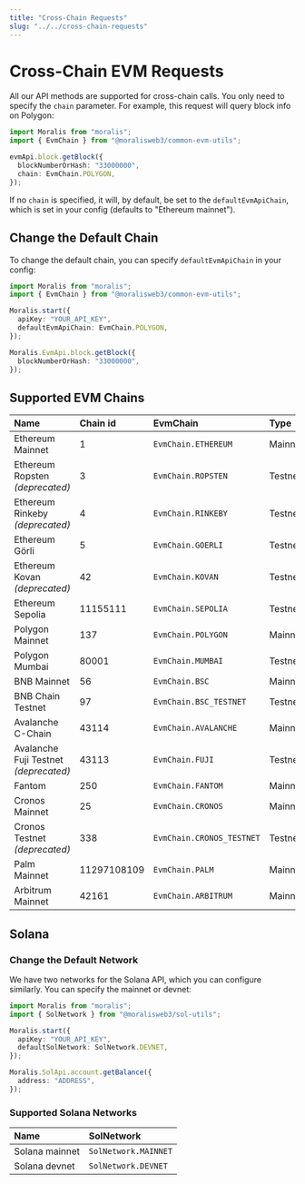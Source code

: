 ```yaml
---
title: "Cross-Chain Requests"
slug: "../../cross-chain-requests"
---
```


# Cross-Chain EVM Requests

All our API methods are supported for cross-chain calls. You only need to specify the `chain` parameter. For example, this request will query block info on Polygon:

```typescript
import Moralis from "moralis";
import { EvmChain } from "@moralisweb3/common-evm-utils";

evmApi.block.getBlock({
  blockNumberOrHash: "33000000",
  chain: EvmChain.POLYGON,
});
```

If no `chain` is specified, it will, by default, be set to the `defaultEvmApiChain`, which is set in your config (defaults to "Ethereum mainnet").

## Change the Default Chain

To change the default chain, you can specify `defaultEvmApiChain` in your config:

```typescript
import Moralis from "moralis";
import { EvmChain } from "@moralisweb3/common-evm-utils";

Moralis.start({
  apiKey: "YOUR_API_KEY",
  defaultEvmApiChain: EvmChain.POLYGON,
});

Moralis.EvmApi.block.getBlock({
  blockNumberOrHash: "33000000",
});
```

## Supported EVM Chains

| Name                                  | Chain id    | EvmChain                  | Type    |
| :------------------------------------ | :---------- | :------------------------ | :------ |
| Ethereum Mainnet                      | 1           | `EvmChain.ETHEREUM`       | Mainnet |
| Ethereum Ropsten _(deprecated)_       | 3           | `EvmChain.ROPSTEN`        | Testnet |
| Ethereum Rinkeby _(deprecated)_       | 4           | `EvmChain.RINKEBY`        | Testnet |
| Ethereum Görli                        | 5           | `EvmChain.GOERLI`         | Testnet |
| Ethereum Kovan _(deprecated)_         | 42          | `EvmChain.KOVAN`          | Testnet |
| Ethereum Sepolia                      | 11155111    | `EvmChain.SEPOLIA`        | Testnet |
| Polygon Mainnet                       | 137         | `EvmChain.POLYGON`        | Mainnet |
| Polygon Mumbai                        | 80001       | `EvmChain.MUMBAI`         | Testnet |
| BNB Mainnet                           | 56          | `EvmChain.BSC`            | Mainnet |
| BNB Chain Testnet                     | 97          | `EvmChain.BSC_TESTNET`    | Testnet |
| Avalanche C-Chain                     | 43114       | `EvmChain.AVALANCHE`      | Mainnet |
| Avalanche Fuji Testnet _(deprecated)_ | 43113       | `EvmChain.FUJI`           | Testnet |
| Fantom                                | 250         | `EvmChain.FANTOM`         | Mainnet |
| Cronos Mainnet                        | 25          | `EvmChain.CRONOS`         | Mainnet |
| Cronos Testnet _(deprecated)_         | 338         | `EvmChain.CRONOS_TESTNET` | Testnet |
| Palm Mainnet                          | 11297108109 | `EvmChain.PALM`           | Mainnet |
| Arbitrum Mainnet                      | 42161       | `EvmChain.ARBITRUM`       | Mainnet |

## Solana

### Change the Default Network

We have two networks for the Solana API, which you can configure similarly. You can specify the mainnet or devnet:

```typescript
import Moralis from "moralis";
import { SolNetwork } from "@moralisweb3/sol-utils";

Moralis.start({
  apiKey: "YOUR_API_KEY",
  defaultSolNetwork: SolNetwork.DEVNET,
});

Moralis.SolApi.account.getBalance({
  address: "ADDRESS",
});
```

### Supported Solana Networks

| Name           | SolNetwork           |
| :------------- | :------------------- |
| Solana mainnet | `SolNetwork.MAINNET` |
| Solana devnet  | `SolNetwork.DEVNET`  |
